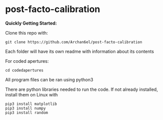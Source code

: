 # post-facto-calibration

**Quickly Getting Started:**

Clone this repo with:

`git clone https://github.com/Archan6el/post-facto-calibration`

Each folder will have its own readme with information about its contents

For coded apertures:

`cd codedapertures`

All program files can be ran using python3


There are python libraries needed to run the code. If not already installed, install them on Linux with
```
pip3 install matplotlib
pip3 install numpy 
pip3 install random
```
